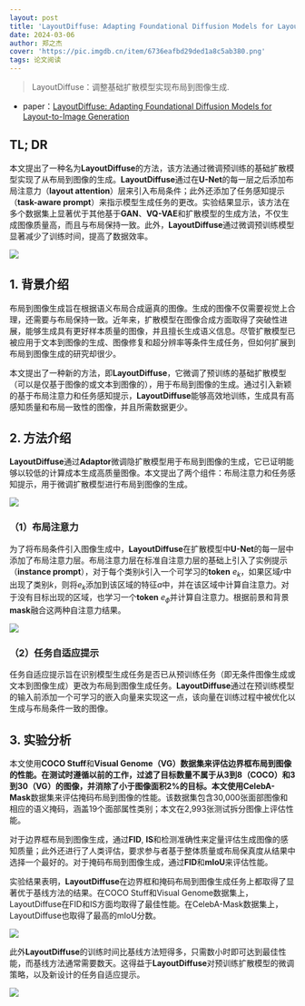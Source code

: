 ```yaml
---
layout: post
title: 'LayoutDiffuse: Adapting Foundational Diffusion Models for Layout-to-Image Generation'
date: 2024-03-06
author: 郑之杰
cover: 'https://pic.imgdb.cn/item/6736eafbd29ded1a8c5ab380.png'
tags: 论文阅读
---
```


> LayoutDiffuse：调整基础扩散模型实现布局到图像生成.

- paper：[LayoutDiffuse: Adapting Foundational Diffusion Models for Layout-to-Image Generation](https://arxiv.org/abs/2302.08908)

## TL; DR

本文提出了一种名为**LayoutDiffuse**的方法，该方法通过微调预训练的基础扩散模型实现了从布局到图像的生成。**LayoutDiffuse**通过在**U-Net**的每一层之后添加布局注意力（**layout attention**）层来引入布局条件；此外还添加了任务感知提示（**task-aware prompt**）来指示模型生成任务的更改。实验结果显示，该方法在多个数据集上显著优于其他基于**GAN**、**VQ-VAE**和扩散模型的生成方法，不仅生成图像质量高，而且与布局保持一致。此外，**LayoutDiffuse**通过微调预训练模型显著减少了训练时间，提高了数据效率。

![](https://pic.imgdb.cn/item/6736ed26d29ded1a8c5c4d23.png)



## 1. 背景介绍

布局到图像生成旨在根据语义布局合成逼真的图像。生成的图像不仅需要视觉上合理，还需要与布局保持一致。近年来，扩散模型在图像合成方面取得了突破性进展，能够生成具有更好样本质量的图像，并且擅长生成语义信息。尽管扩散模型已被应用于文本到图像的生成、图像修复和超分辨率等条件生成任务，但如何扩展到布局到图像生成的研究却很少。

本文提出了一种新的方法，即**LayoutDiffuse**，它微调了预训练的基础扩散模型（可以是仅基于图像的或文本到图像的），用于布局到图像的生成。通过引入新颖的基于布局注意力和任务感知提示，**LayoutDiffuse**能够高效地训练，生成具有高感知质量和布局一致性的图像，并且所需数据更少。

## 2. 方法介绍

**LayoutDiffuse**通过**Adaptor**微调隐扩散模型用于布局到图像的生成，它已证明能够以较低的计算成本生成高质量图像。本文提出了两个组件：布局注意力和任务感知提示，用于微调扩散模型进行布局到图像的生成。

![](https://pic.imgdb.cn/item/6736f7fad29ded1a8c64e438.png)

### （1）布局注意力
为了将布局条件引入图像生成中，**LayoutDiffuse**在扩散模型中**U-Net**的每一层中添加了布局注意力层。布局注意力层在标准自注意力层的基础上引入了实例提示（**instance prompt**），对于每个类别$k$引入一个可学习的**token** $e_k$，如果区域$r$中出现了类别$k$，则将$e_k$添加到该区域的特征$a$中，并在该区域中计算自注意力。对于没有目标出现的区域，也学习一个**token** $e_\phi$并计算自注意力。根据前景和背景**mask**融合这两种自注意力结果。

![](https://pic.imgdb.cn/item/6736f720d29ded1a8c64362d.png)

### （2）任务自适应提示

任务自适应提示旨在识别模型生成任务是否已从预训练任务（即无条件图像生成或文本到图像生成）更改为布局到图像生成任务。**LayoutDiffuse**通过在预训练模型的输入前添加一个可学习的嵌入向量来实现这一点，该向量在训练过程中被优化以生成与布局条件一致的图像。

## 3. 实验分析

本文使用**COCO Stuff**和**Visual Genome（VG）**数据集来评估边界框布局到图像的性能。在测试时遵循以前的工作，过滤了目标数量不属于从3到8（COCO）和3到30（VG）的图像，并消除了小于图像面积2\%的目标。本文使用**CelebA-Mask**数据集来评估掩码布局到图像的性能。该数据集包含30,000张面部图像和相应的语义掩码，涵盖19个面部属性类别；本文在2,993张测试拆分图像上评估性能。

对于边界框布局到图像生成，通过**FID**, **IS**和检测准确性来定量评估生成图像的感知质量；此外还进行了人类评估，要求参与者基于整体质量或布局保真度从结果中选择一个最好的。对于掩码布局到图像生成，通过**FID**和**mIoU**来评估性能。

实验结果表明，**LayoutDiffuse**在边界框和掩码布局到图像生成任务上都取得了显著优于基线方法的结果。在COCO Stuff和Visual Genome数据集上，LayoutDiffuse在FID和IS方面均取得了最佳性能。在CelebA-Mask数据集上，LayoutDiffuse也取得了最高的mIoU分数。

![](https://pic.imgdb.cn/item/6736f9fcd29ded1a8c666a4c.png)


此外**LayoutDiffuse**的训练时间比基线方法短得多，只需数小时即可达到最佳性能，而基线方法通常需要数天。这得益于**LayoutDiffuse**对预训练扩散模型的微调策略，以及新设计的任务自适应提示。

![](https://pic.imgdb.cn/item/6736faa1d29ded1a8c66ef9f.png)
